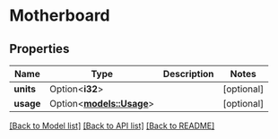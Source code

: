 # Motherboard

## Properties

Name | Type | Description | Notes
------------ | ------------- | ------------- | -------------
**units** | Option<**i32**> |  | [optional]
**usage** | Option<[**models::Usage**](Usage.md)> |  | [optional]

[[Back to Model list]](../README.md#documentation-for-models) [[Back to API list]](../README.md#documentation-for-api-endpoints) [[Back to README]](../README.md)


